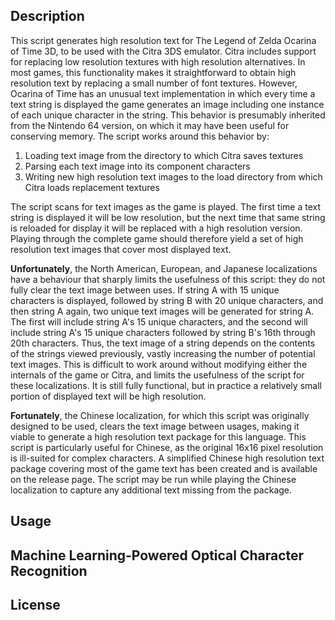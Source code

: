 ## Description
This script generates high resolution text for The Legend of Zelda Ocarina of
Time 3D, to be used with the Citra 3DS emulator. Citra includes support for
replacing low resolution textures with high resolution alternatives. In most
games, this functionality makes it straightforward to obtain high resolution
text by replacing a small number of font textures. However, Ocarina of Time has
an unusual text implementation in which every time a text string is displayed
the game generates an image including one instance of each unique character in
the string. This behavior is presumably inherited from the Nintendo 64 version,
on which it may have been useful for conserving memory. The script works around
this behavior by:

1. Loading text image from the directory to which Citra saves textures
2. Parsing each text image into its component characters
3. Writing new high resolution text images to the load directory from which
   Citra loads replacement textures

The script scans for text images as the game is played. The first time a text
string is displayed it will be low resolution, but the next time that same
string is reloaded for display it will be replaced with a high resolution
version. Playing through the complete game should therefore yield a set of high
resolution text images that cover most displayed text.

**Unfortunately**, the North American, European, and Japanese localizations 
have a behaviour that sharply limits the usefulness of this script: they do not
fully clear the text image between uses. If string A with 15 unique characters
is displayed, followed by string B with 20 unique characters, and then string A
again, two unique text images will be generated for string A. The first will
include string A's 15 unique characters, and the second will include string A's
15 unique characters followed by string B's 16th through 20th characters. Thus,
the text image of a string depends on the contents of the strings viewed
previously, vastly increasing the number of potential text images. This is
difficult to work around without modifying either the internals of the game or
Citra, and limits the usefulness of the script for these localizations. It is
still fully functional, but in practice a relatively small portion of displayed
text will be high resolution.

**Fortunately**, the Chinese localization, for which this script was originally
designed to be used, clears the text image between usages, making it viable to
generate a high resolution text package for this language. This script is
particularly useful for Chinese, as the original 16x16 pixel resolution is
ill-suited for complex characters. A simplified Chinese high resolution text
package covering most of the game text has been created and is available on the
release page. The script may be run while playing the Chinese localization to
capture any additional text missing from the package.

## Usage

## Machine Learning-Powered Optical Character Recognition

## License
